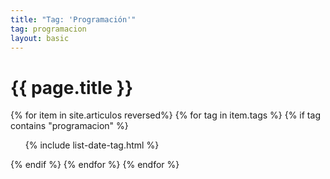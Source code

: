 ```yaml
---
title: "Tag: 'Programación'"
tag: programacion
layout: basic
---
```


<h1>{{ page.title }}</h1>

{% for item in site.articulos reversed%}
{% for tag in item.tags %}
{% if tag contains "programacion" %}
<ul>
    {% include list-date-tag.html %}
</ul>
{% endif %}
{% endfor %}
{% endfor %}
